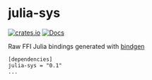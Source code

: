 
# julia-sys

[![crates.io](https://img.shields.io/crates/v/julia-sys.svg)](https://crates.io/crates/julia-sys)
[![Docs](https://docs.rs/julia-sys/badge.svg)](https://docs.rs/julia-sys)

Raw FFI Julia bindings generated with [bindgen](https://crates.io/bindgen)

```
[dependencies]
julia-sys = "0.1"
...
```

